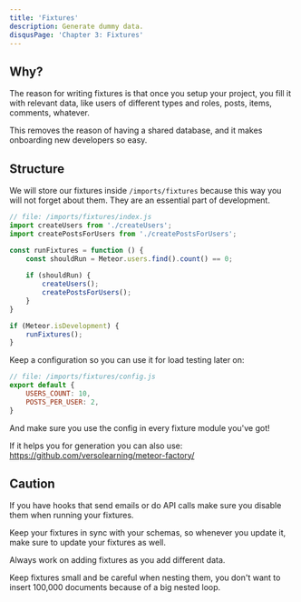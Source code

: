 ```yaml
---
title: 'Fixtures'
description: Generate dummy data. 
disqusPage: 'Chapter 3: Fixtures'
---
```


## Why?

The reason for writing fixtures is that once you setup your project, you fill it with relevant data, like users of different types and roles, posts, items, comments, whatever.

This removes the reason of having a shared database, and it makes onboarding new developers so easy.

## Structure

We will store our fixtures inside `/imports/fixtures` because this way you will not forget about them. They are an essential part of development.

```js
// file: /imports/fixtures/index.js
import createUsers from './createUsers';
import createPostsForUsers from './createPostsForUsers';

const runFixtures = function () {
    const shouldRun = Meteor.users.find().count() == 0;
    
    if (shouldRun) {
        createUsers();
        createPostsForUsers();
    }
}

if (Meteor.isDevelopment) {
    runFixtures();
}
```

Keep a configuration so you can use it for load testing later on:

```js
// file: /imports/fixtures/config.js
export default {
    USERS_COUNT: 10,
    POSTS_PER_USER: 2,
}
```

And make sure you use the config in every fixture module you've got!

If it helps you for generation you can also use: https://github.com/versolearning/meteor-factory/ 

## Caution

If you have hooks that send emails or do API calls make sure you disable them when running your fixtures.

Keep your fixtures in sync with your schemas, so whenever you update it, make sure to update your fixtures as well.

Always work on adding fixtures as  you add different data.

Keep fixtures small and be careful when nesting them, you don't want to insert 100,000 documents because of a big nested loop.
